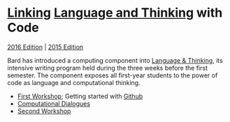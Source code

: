 # [Linking](http://bardcollege.github.io/) [Language and Thinking](http://languageandthinking.bard.edu/) with Code 
[2016 Edition](http://bardcollege.github.io) | [2015 Edition](http://bard.jsbin.com)

Bard has introduced a computing component into [Language & Thinking](http://languageandthinking.bard.edu/about), its intensive writing program held during the three weeks before the first semester. The component exposes all first-year students to the power of code as language and computational thinking.

- [First Workshop](https://github.com/bardcollege/bardcollege.github.io/tree/master/workshop1/); Getting started with [Github](http://bardcollege.github.io/github_tutorial.pdf)
- [Computational Dialogues](https://github.com/bardcollege/bardcollege.github.io/tree/master/dialogs/)
- [Second Workshop](https://github.com/bardcollege/bardcollege.github.io/tree/master/workshop2/)